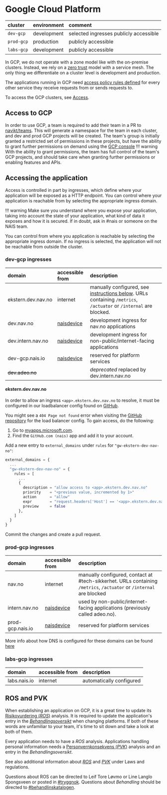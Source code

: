 # Google Cloud Platform

| cluster | environment | comment |
| :--- | :--- | :--- |
| `dev-gcp` | development | selected ingresses publicly accessible |
| `prod-gcp` | production | publicly accessible |
| `labs-gcp` | development | publicly accessible |

In GCP, we do not operate with a zone model like with the on-premise clusters. Instead, we rely on a [zero trust](../appendix/zero-trust.md) model with a service mesh. The only thing we differentiate on a cluster level is development and production.

The applications running in GCP need [access policy rules defined](../nais-application/access-policy.md) for every other service they receive requests from or sends requests to.

To access the GCP clusters, see [Access](../basics/access.md#google-cloud-platform-gcp).

## Access to GCP
In order to use GCP, a team is required to add their team in a PR to [navikt/teams](https://github.com/navikt/teams).
This will generate a namespace for the team in each cluster, and dev and prod GCP projects will be created.
The team's group is initially granted a restricted set of permissions in these projects, but have the ability to grant further permissions on demand using the [GCP console](https://console.cloud.google.com)
!!! warning
    With the ability to grant permissions, the team has full control of the team's GCP projects, and should take care when granting further permissions or enabling features and APIs.

## Accessing the application

Access is controlled in part by ingresses, which define where your application will be exposed as a HTTP endpoint. You can control where your application is reachable from by selecting the appropriate ingress domain.

!!! warning
    Make sure you understand where you expose your application, taking into account the state of your application, what kind of data it exposes and how it is secured. If in doubt, ask in \#nais or someone on the NAIS team.


You can control from where you application is reachable by selecting the appropriate ingress domain. If no ingress is selected, the application will not be reachable from outside the cluster.

### dev-gcp ingresses

| domain | accessible from | description |
| :--- | :--- | :--- |
| ekstern.dev.nav.no | internet | manually configured, see [instructions below](#eksterndevnavno). URLs containing `/metrics`, `/actuator` or `/internal` are blocked. |
| dev.nav.no | [naisdevice](../device/README.md) | development ingress for nav.no applications |
| dev.intern.nav.no | [naisdevice](../device/README.md) | development ingress for non-public/internet-facing applications |
| dev-gcp.nais.io | [naisdevice](../device/README.md) | reserved for platform services |
| ~~dev.adeo.no~~ |  | _deprecated_ replaced by dev.intern.nav.no |

#### ekstern.dev.nav.no

In order to allow an ingress `<app>.ekstern.dev.nav.no` to resolve, it must be configured in our loadbalancer config found on [GitHub](https://github.com/nais/gcp/blob/master/infrastructure/dev.tfvars).

You might see a `404 Page not found` error when visiting the [GitHub repository](https://github.com/nais/gcp/blob/master/infrastructure/dev.tfvars) for the load balancer config.
To gain access, do the following:

1. Go to [myapps.microsoft.com](https://account.activedirectory.windowsazure.com/r#/addApplications).
2. Find the `GitHub.com (nais)` app and add it to your account.

Add a new entry to `external_domains` under `rules` for `"gw-ekstern-dev-nav-no"`:

```terraform
external_domains = {
  ...
  "gw-ekstern-dev-nav-no" = {
    rules = [
      ...
      {
        description = "allow access to <app>.ekstern.dev.nav.no"
        priority    = "<previous value, incremented by 1>"
        action      = "allow"
        expr        = "request.headers['Host'] == '<app>.ekstern.dev.nav.no'"
        preview     = false
      },
    ]
  }
}
```

Commit the changes and create a pull request.

### prod-gcp ingresses

| domain | accessible from | description |
| :--- | :--- | :--- |
| nav.no | internet | manually configured, contact at \#tech-sikkerhet. URLs containing `/metrics`, `/actuator` or `/internal` are blocked |
| intern.nav.no | [naisdevice](../device/README.md) | used by non-public/internet-facing applications \(previously called adeo.no\). |
| prod-gcp.nais.io | [naisdevice](../device/README.md) | reserved for platform services |

More info about how DNS is configured for these domains can be found [here](../appendix/ingress-dns.md)

### labs-gcp ingresses

| domain | accessible from | description |
| :--- | :--- | :--- |
| labs.nais.io | internet | automatically configured |

## ROS and PVK

When establishing an application on GCP, it is a great time to update its [Risikovurdering (*ROS*)](https://navno.sharepoint.com/sites/intranett-it/SitePages/Risikovurderinger.aspx) analysis. It is required to update the application's entry in the [*Behandlingsoversikt*](https://navno.sharepoint.com/sites/intranett-personvern/SitePages/Behandlingskatalog.aspx) when changing platforms. If both of these words are unfamiliar to your team, it's time to sit down and take a look at both of them.

Every application needs to have a *ROS* analysis. 
Applications handling personal information needs a [Personvernkonsekvens (*PVK*)](https://navno.sharepoint.com/sites/intranett-personvern/SitePages/PVK.aspx) analysis and an entry in the *Behandlingsoversikt*.

See also additional information about [*ROS*](../legal/app-ros.md) and [*PVK*](../legal/app-pvk.md) under Laws and regulations.

Questions about ROS can be directed to Leif Tore Løvmo or Line Langlo Spongsveen or posted in [#tryggnok](https://nav-it.slack.com/archives/CQ0D5HLSW). Questions about *Behandling* should be directed to [#behandlinskatalogen](https://nav-it.slack.com/archives/CR1B19E6L).

